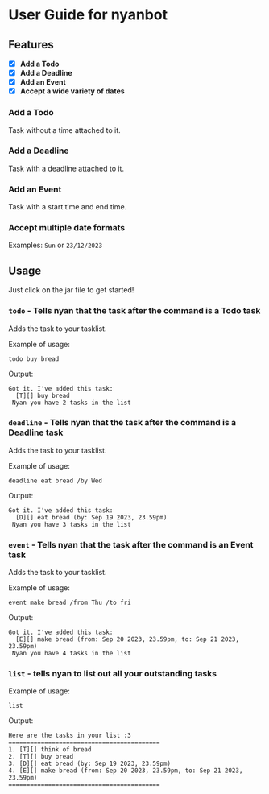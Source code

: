 # User Guide for nyanbot

## Features 
- [x] **Add a Todo**
- [x] **Add a Deadline**
- [x] **Add an Event**
- [x] **Accept a wide variety of dates**

### Add a Todo
Task without a time attached to it.

### Add a Deadline
Task with a deadline attached to it.

### Add an Event
Task with a start time and end time.

### Accept multiple date formats
Examples: `Sun` or `23/12/2023`

## Usage
Just click on the jar file to get started!

### `todo` - Tells nyan that the task after the command is a Todo task
Adds the task to your tasklist.

Example of usage: 

`todo buy bread`

Output:
```
Got it. I've added this task:
  [T][] buy bread
 Nyan you have 2 tasks in the list
```

### `deadline` - Tells nyan that the task after the command is a Deadline task
Adds the task to your tasklist.

Example of usage:

`deadline eat bread /by Wed`

Output:
```
Got it. I've added this task:
  [D][] eat bread (by: Sep 19 2023, 23.59pm)
 Nyan you have 3 tasks in the list
```

### `event` - Tells nyan that the task after the command is an Event task
Adds the task to your tasklist.

Example of usage:

`event make bread /from Thu /to fri`

Output:
```
Got it. I've added this task:
  [E][] make bread (from: Sep 20 2023, 23.59pm, to: Sep 21 2023, 23.59pm)
 Nyan you have 4 tasks in the list
```

### `list` - tells nyan to list out all your outstanding tasks

Example of usage:

`list`

Output:
```
Here are the tasks in your list :3
==========================================
1. [T][] think of bread
2. [T][] buy bread
3. [D][] eat bread (by: Sep 19 2023, 23.59pm)
4. [E][] make bread (from: Sep 20 2023, 23.59pm, to: Sep 21 2023, 23.59pm)
==========================================
```
